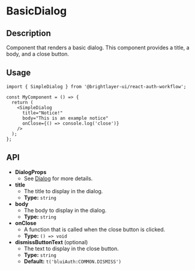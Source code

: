 # BasicDialog

## Description
Component that renders a basic dialog. This component provides a title, a body, and a close button.

## Usage
```tsx
import { SimpleDialog } from '@brightlayer-ui/react-auth-workflow';

const MyComponent = () => {
  return (
    <SimpleDialog 
      title="Notice!"
      body="This is an example notice"
      onClose={() => console.log('close')}  
    />
  );
};
```

## API

 - **DialogProps** 
   - See [Dialog](https://mui.com/material-ui/react-dialog/) for more details.
 - **title** 
   - The title to display in the dialog.
   - **Type:** `string`
 - **body** 
   - The body to display in the dialog.
   - **Type:** `string`
 - **onClose** 
   - A function that is called when the close button is clicked.
   - **Type:** `() => void`
 - **dismissButtonText** (optional)
   - The text to display in the close button.
   - **Type:** `string`
   - **Default:** `t('bluiAuth:COMMON.DISMISS')`